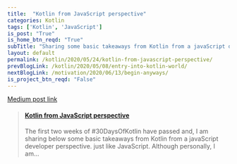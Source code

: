 ```yaml
---
title:  "Kotlin from JavaScript perspective"
categories: Kotlin
tags: ['Kotlin', 'JavaScript']
is_post: "True"
is_home_btn_reqd: "True"
subTitle: "Sharing some basic takeaways from Kotlin from a javaScript developer perspective."
layout: default
permalink: /kotlin/2020/05/24/kotlin-from-javascript-perspective/
prevBlogLink: /kotlin/2020/05/08/entry-into-kotlin-world/
nextBlogLink: /motivation/2020/06/13/begin-anyways/
is_project_btn_reqd: "False"
---
```



[Medium post link](https://medium.com/@anuradha15/kotlin-from-javascript-perspective-b90c0f2700c)

<blockquote class="embedly-card" data-card-controls="0"><h4><a href="https://medium.com/@anuradha15/kotlin-from-javascript-perspective-b90c0f2700c">Kotlin from JavaScript perspective</a></h4><p>The first two weeks of #30DaysOfKotlin have passed and, I am sharing below some basic takeaways from Kotlin from a javaScript developer perspective. just like JavaScript. Although personally, I am...</p></blockquote>
<script async src="//cdn.embedly.com/widgets/platform.js" charset="UTF-8"></script>
